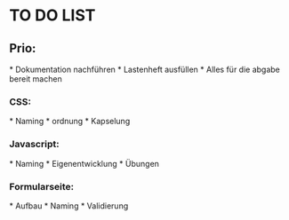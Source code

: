 <h1>TO DO LIST</h1>

<h2>Prio:</h2>
* Dokumentation nachführen
* Lastenheft ausfüllen
* Alles für die abgabe bereit machen

<h3>CSS:</h3>
* Naming
* ordnung
* Kapselung

<h3>Javascript:</h3>
* Naming
* Eigenentwicklung
* Übungen

<h3>Formularseite:</h3>
* Aufbau
* Naming
* Validierung
